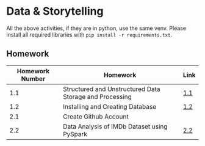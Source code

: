 # Data & Storytelling

All the above activities, if they are in python, use the same venv. Please install all required libraries with `pip install -r requirements.txt`.

## Homework
|Homework Number|Homework|Link|
|---------------|--------|----|
|1.1|Structured and Unstructured Data Storage and Processing|[1.1](./HW_1.1)|
|1.2|Installing and Creating Database|[1.2](./HW_1.2)|
|2.1|Create Github Account||
|2.2|Data Analysis of IMDb Dataset using PySpark|[2.2](./HW_2.2)|
